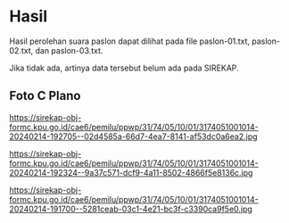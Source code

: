 # Hasil

Hasil perolehan suara paslon dapat dilihat pada file paslon-01.txt, paslon-02.txt, dan paslon-03.txt.

Jika tidak ada, artinya data tersebut belum ada pada SIREKAP.

## Foto C Plano

https://sirekap-obj-formc.kpu.go.id/cae6/pemilu/ppwp/31/74/05/10/01/3174051001014-20240214-192705--02d4585a-66d7-4ea7-8141-af53dc0a6ea2.jpg

https://sirekap-obj-formc.kpu.go.id/cae6/pemilu/ppwp/31/74/05/10/01/3174051001014-20240214-192324--9a37c571-dcf9-4a11-8502-4866f5e8136c.jpg

https://sirekap-obj-formc.kpu.go.id/cae6/pemilu/ppwp/31/74/05/10/01/3174051001014-20240214-191700--5281ceab-03c1-4e21-bc3f-c3390ca9f5e0.jpg
